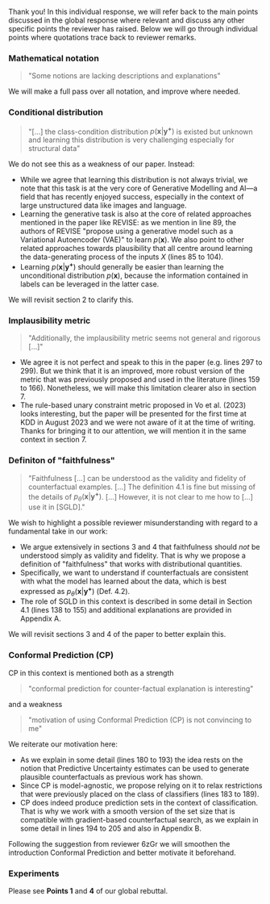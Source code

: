 Thank you! In this individual response, we will refer back to the main points discussed in the global response where relevant and discuss any other specific points the reviewer has raised. Below we will go through individual points where quotations trace back to reviewer remarks.

### Mathematical notation

> "Some notions are lacking descriptions and explanations"

We will make a full pass over all notation, and improve where needed. 
### Conditional distribution

> "[...] the class-condition distribution $p(\mathbf{x}|\mathbf{y^{+}})$ is existed but unknown and learning this distribution is very challenging especially for structural data"

We do not see this as a weakness of our paper. Instead:

- While we agree that learning this distribution is not always trivial, we note that this task is at the very core of Generative Modelling and AI&mdash;a field that has recently enjoyed success, especially in the context of large unstructured data like images and language.
- Learning the generative task is also at the core of related approaches mentioned in the paper like REVISE: as we mention in line 89, the authors of REVISE "propose using a generative model such as a Variational Autoencoder (VAE)" to learn $p(\mathbf{x})$. We also point to other related approaches towards plausibility that all centre around learning the data-generating process of the inputs $X$ (lines 85 to 104).
- Learning $p(\mathbf{x}|\mathbf{y^{+}})$ should generally be easier than learning the unconditional distribution $p(\mathbf{x})$, because the information contained in labels can be leveraged in the latter case. 

We will revisit section 2 to clarify this.

### Implausibility metric

> "Additionally, the implausibility metric seems not general and rigorous [...]"

- We agree it is not perfect and speak to this in the paper (e.g. lines 297 to 299). But we think that it is an improved, more robust version of the metric that was previously proposed and used in the literature (lines 159 to 166). Nonetheless, we will make this limitation clearer also in section 7.
- The rule-based unary constraint metric proposed in Vo et al. (2023) looks interesting, but the paper will be presented for the first time at KDD in August 2023 and we were not aware of it at the time of writing. Thanks for bringing it to our attention, we will mention it in the same context in section 7. 

### Definiton of "faithfulness"

> "Faithfulness [...] can be understood as the validity and fidelity of counterfactual examples. [...] The definition 4.1 is fine but missing of the details of $p_{\theta}(\mathbf{x}|\mathbf{y^{+}})$. [...] However, it is not clear to me how to [...] use it in [SGLD]."

We wish to highlight a possible reviewer misunderstanding with regard to a fundamental take in our work:

- We argue extensively in sections 3 and 4 that faithfulness should *not* be understood simply as validity and fidelity. That is why we propose a definition of "faithfulness" that works with distributional quantities. 
- Specifically, we want to understand if counterfactuals are consistent with what the model has learned about the data, which is best expressed as $p_{\theta}(\mathbf{x}|\mathbf{y^{+}})$ (Def. 4.2).
- The role of SGLD in this context is described in some detail in Section 4.1 (lines 138 to 155) and additional explanations are provided in Appendix A.

We will revisit sections 3 and 4 of the paper to better explain this.

### Conformal Prediction (CP) 

CP in this context is mentioned both as a strength

> "conformal prediction for counter-factual explanation is interesting"

and a weakness

> "motivation of using Conformal Prediction (CP) is not convincing to me"

We reiterate our motivation here:

- As we explain in some detail (lines 180 to 193) the idea rests on the notion that Predictive Uncertainty estimates can be used to generate plausible counterfactuals as previous work has shown.
- Since CP is model-agnostic, we propose relying on it to relax restrictions that were previously placed on the class of classifiers (lines 183 to 189).
- CP does indeed produce prediction sets in the context of classification. That is why we work with a smooth version of the set size that is compatible with gradient-based counterfactual search, as we explain in some detail in lines 194 to 205 and also in Appendix B. 

Following the suggestion from reviewer 6zGr we will smoothen the introduction Conformal Prediction and better motivate it beforehand.

### Experiments

Please see **Points 1** and **4** of our global rebuttal.